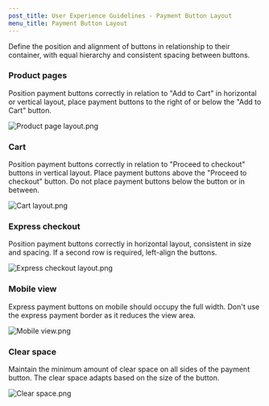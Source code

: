 ```yaml
---
post_title: User Experience Guidelines - Payment Button Layout
menu_title: Payment Button Layout
---
```


Define the position and alignment of buttons in relationship to their container, with equal hierarchy and consistent spacing between buttons.

### Product pages

Position payment buttons correctly in relation to "Add to Cart" in horizontal or vertical layout, place payment buttons to the right of or below the "Add to Cart" button.

![Product page layout.png](https://developer.woo.com/docs/wp-content/uploads/sites/3/2024/01/Product-page-layout.png)

### Cart

Position payment buttons correctly in relation to "Proceed to checkout" buttons in vertical layout. Place payment buttons above the "Proceed to checkout" button. Do not place payment buttons below the button or in between.

![Cart layout.png](https://developer.woo.com/docs/wp-content/uploads/sites/3/2024/01/Cart-layout.png)

### Express checkout

Position payment buttons correctly in horizontal layout, consistent in size and spacing. If a second row is required, left-align the buttons.

![Express checkout layout.png](https://developer.woo.com/docs/wp-content/uploads/sites/3/2024/01/Express-checkout-layout.png)

### Mobile view

Express payment buttons on mobile should occupy the full width. Don't use the express payment border as it reduces the view area.

![Mobile view.png](https://developer.woo.com/docs/wp-content/uploads/sites/3/2024/01/Mobile-view.png)

### Clear space

Maintain the minimum amount of clear space on all sides of the payment button. The clear space adapts based on the size of the button.

![Clear space.png](https://developer.woo.com/docs/wp-content/uploads/sites/3/2024/01/Clear-space.png)

